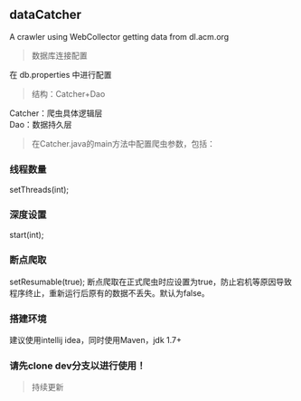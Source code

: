 dataCatcher
---
A crawler using WebCollector getting data from dl.acm.org  

> 数据库连接配置

在 db.properties 中进行配置  

> 结构：Catcher+Dao  

Catcher：爬虫具体逻辑层  
Dao：数据持久层   

> 在Catcher.java的main方法中配置爬虫参数，包括：

### 线程数量
setThreads(int);  

### 深度设置
start(int);   

### 断点爬取
setResumable(true); 断点爬取在正式爬虫时应设置为true，防止宕机等原因导致程序终止，重新运行后原有的数据不丢失。默认为false。  

### 搭建环境  
建议使用intellij idea，同时使用Maven，jdk 1.7+   

### 请先clone dev分支以进行使用！  

> 持续更新
